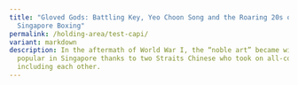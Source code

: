 ```yaml
---
title: "Gloved Gods: Battling Key, Yeo Choon Song and the Roaring 20s of
  Singapore Boxing"
permalink: /holding-area/test-capi/
variant: markdown
description: In the aftermath of World War I, the “noble art” became wildly
  popular in Singapore thanks to two Straits Chinese who took on all-comers,
  including each other.
---
```

